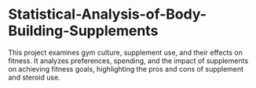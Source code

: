 # Statistical-Analysis-of-Body-Building-Supplements
This project examines gym culture, supplement use, and their effects on fitness. It analyzes preferences, spending, and the impact of supplements on achieving fitness goals, highlighting the pros and cons of supplement and steroid use.
